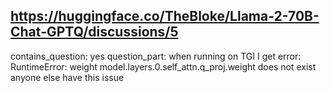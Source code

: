 ## https://huggingface.co/TheBloke/Llama-2-70B-Chat-GPTQ/discussions/5

contains_question: yes
question_part: when running on TGI I get error: RuntimeError: weight model.layers.0.self_attn.q_proj.weight does not exist anyone else have this issue